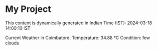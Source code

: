 # My Project

This content is dynamically generated in Indian Time (IST): 2024-03-18 14:00:10 IST


Current Weather in Coimbatore:
Temperature: 34.88 °C
Condition: few clouds
